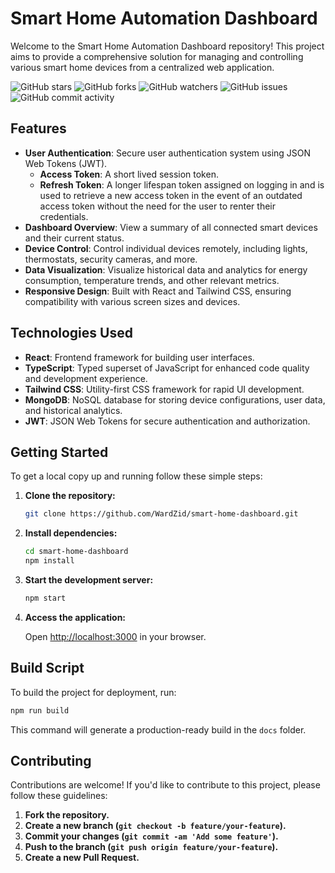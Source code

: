 # Smart Home Automation Dashboard

Welcome to the Smart Home Automation Dashboard repository! This project aims to provide a comprehensive solution for managing and controlling various smart home devices from a centralized web application.

![GitHub stars](https://img.shields.io/github/stars/WardZid/smart-home-dashboard?style=flat-square)
![GitHub forks](https://img.shields.io/github/forks/WardZid/smart-home-dashboard?style=flat-square)
![GitHub watchers](https://img.shields.io/github/watchers/WardZid/smart-home-dashboard?style=flat-square)
![GitHub issues](https://img.shields.io/github/issues/WardZid/smart-home-dashboard?style=flat-square)<!--
![GitHub contributors](https://img.shields.io/github/contributors/WardZid/smart-home-dashboard?style=flat-square)-->
![GitHub commit activity](https://img.shields.io/github/commit-activity/w/WardZid/smart-home-dashboard?style=flat-square)


<!--
![GitHub code size in bytes](https://img.shields.io/github/languages/code-size/WardZid/smart-home-dashboard?style=flat-square)
![GitHub language count](https://img.shields.io/github/languages/count/WardZid/smart-home-dashboard?style=flat-square)
![GitHub top language](https://img.shields.io/github/languages/top/WardZid/smart-home-dashboard?style=flat-square)
-->
## Features

- **User Authentication**: Secure user authentication system using JSON Web Tokens (JWT).
    - **Access Token**: A short lived session token.
    - **Refresh Token**: A longer lifespan token assigned on logging in and is used to retrieve a new access token in the event of an outdated access token without the need for the user to renter their credentials.
- **Dashboard Overview**: View a summary of all connected smart devices and their current status.
- **Device Control**: Control individual devices remotely, including lights, thermostats, security cameras, and more.
- **Data Visualization**: Visualize historical data and analytics for energy consumption, temperature trends, and other relevant metrics.
- **Responsive Design**: Built with React and Tailwind CSS, ensuring compatibility with various screen sizes and devices.

## Technologies Used

- **React**: Frontend framework for building user interfaces.
- **TypeScript**: Typed superset of JavaScript for enhanced code quality and development experience.
- **Tailwind CSS**: Utility-first CSS framework for rapid UI development.
- **MongoDB**: NoSQL database for storing device configurations, user data, and historical analytics.
- **JWT**: JSON Web Tokens for secure authentication and authorization.

## Getting Started

To get a local copy up and running follow these simple steps:

1. **Clone the repository:**

    ```bash
    git clone https://github.com/WardZid/smart-home-dashboard.git
    ```

2. **Install dependencies:**

    ```bash
    cd smart-home-dashboard
    npm install
    ```
    
3. **Start the development server:**

    ```bash
    npm start
    ```

4. **Access the application:**

    Open [http://localhost:3000](http://localhost:3000) in your browser.

## Build Script

To build the project for deployment, run:

```bash
npm run build
```
This command will generate a production-ready build in the `docs` folder.

## Contributing

Contributions are welcome! If you'd like to contribute to this project, please follow these guidelines:

1. **Fork the repository.**
2. **Create a new branch (`git checkout -b feature/your-feature`).**
3. **Commit your changes (`git commit -am 'Add some feature'`).**
4. **Push to the branch (`git push origin feature/your-feature`).**
5. **Create a new Pull Request.**
